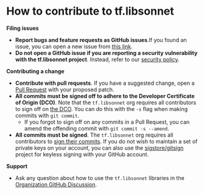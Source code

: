 # How to contribute to tf.libsonnet

**Filing issues**

- **Report bugs and feature requests as GitHub issues**.If you found an issue, you can open a new issue from [this
  link](https://github.com/tf-libsonnet/core/issues/new/choose).
- **Do not open a GitHub issue if you are reporting a security vulnerability with the tf.libsonnet project**. Instead,
  refer to our [security policy](/SECURITY.md).


**Contributing a change**

- **Contribute with pull requests**. If you have a suggested change, open a [Pull
  Request](https://docs.github.com/en/pull-requests) with your proposed patch.
- **All commits must be signed off to adhere to the Developer Certificate of Origin (DCO)**. Note that the
  `tf.libsonnet` org requires all contributors to sign off on [the DCO](https://developercertificate.org/). You can do
  this with the `-s` flag when making commits with `git commit`.
    - If you forgot to sign off on any commits in a Pull Request, you can amend the offending commit with `git commit -s
      --amend`.
- **All commits must be signed**. The `tf.libsonnet` org requires all contributors to [sign their
  commits](https://docs.github.com/en/authentication/managing-commit-signature-verification/signing-commits). If you do
  not wish to maintain a set of private keys on your account, you can also use the
  [sigstore/gitsign](https://github.com/sigstore/gitsign) project for keyless signing with your GitHub account.

**Support**

- Ask any question about how to use the `tf.libsonnet` libraries in the [Organization
  GitHub Discussion](https://github.com/orgs/tf-libsonnet/discussions).
